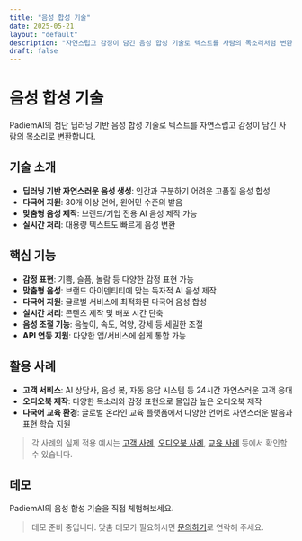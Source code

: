```yaml
---
title: "음성 합성 기술"
date: 2025-05-21
layout: "default"
description: "자연스럽고 감정이 담긴 음성 합성 기술로 텍스트를 사람의 목소리처럼 변환합니다. 높은 품질과 다양한 목소리 옵션, 여러 언어를 지원합니다."
draft: false
---
```


# 음성 합성 기술

PadiemAI의 첨단 딥러닝 기반 음성 합성 기술로 텍스트를 자연스럽고 감정이 담긴 사람의 목소리로 변환합니다.

## 기술 소개

- **딥러닝 기반 자연스러운 음성 생성**: 인간과 구분하기 어려운 고품질 음성 합성
- **다국어 지원**: 30개 이상 언어, 원어민 수준의 발음
- **맞춤형 음성 제작**: 브랜드/기업 전용 AI 음성 제작 가능
- **실시간 처리**: 대용량 텍스트도 빠르게 음성 변환

## 핵심 기능

- **감정 표현**: 기쁨, 슬픔, 놀람 등 다양한 감정 표현 가능
- **맞춤형 음성**: 브랜드 아이덴티티에 맞는 독자적 AI 음성 제작
- **다국어 지원**: 글로벌 서비스에 최적화된 다국어 음성 합성
- **실시간 처리**: 콘텐츠 제작 및 배포 시간 단축
- **음성 조절 기능**: 음높이, 속도, 억양, 강세 등 세밀한 조절
- **API 연동 지원**: 다양한 앱/서비스에 쉽게 통합 가능

## 활용 사례

- **고객 서비스**: AI 상담사, 음성 봇, 자동 응답 시스템 등 24시간 자연스러운 고객 응대
- **오디오북 제작**: 다양한 목소리와 감정 표현으로 몰입감 높은 오디오북 제작
- **다국어 교육 환경**: 글로벌 온라인 교육 플랫폼에서 다양한 언어로 자연스러운 발음과 표현 학습 지원

> 각 사례의 실제 적용 예시는 [고객 사례](/html/pages/success/customer.html), [오디오북 사례](/html/pages/success/publishing.html), [교육 사례](/html/pages/success/education.html) 등에서 확인할 수 있습니다.

## 데모
PadiemAI의 음성 합성 기술을 직접 체험해보세요.

> 데모 준비 중입니다. 맞춤 데모가 필요하시면 [문의하기](/html/pages/about/contact.html)로 연락해 주세요. 